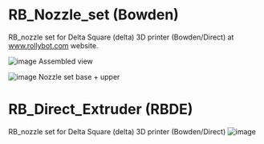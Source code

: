 # RB_Nozzle_set (Bowden)
RB_nozzle set for Delta Square (delta) 3D printer (Bowden/Direct) at www.rollybot.com website.

![image](https://github.com/rollybot/RB_Nozzle_set/assets/5675424/b61c816c-c83a-4173-bd11-5f9a0570d448)
Assembled view

![image](https://github.com/rollybot/RB_Nozzle_set/assets/5675424/5283f4e8-6b40-439f-ac8e-a04f12effc79)
Nozzle set base + upper

# RB_Direct_Extruder (RBDE)
RB_nozzle set for Delta Square (delta) 3D printer (Bowden/Direct)
![image](https://github.com/rollybot/RB_Nozzle_set/assets/5675424/86e9bdcc-be1b-4a49-870a-58068984af81)


